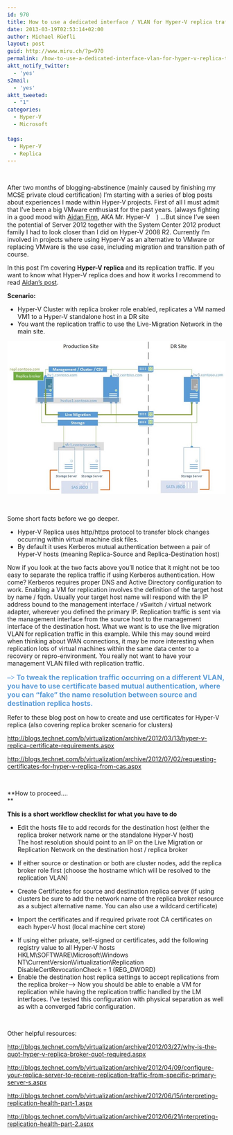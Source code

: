 ```yaml
---
id: 970
title: How to use a dedicated interface / VLAN for Hyper-V replica traffic
date: 2013-03-19T02:53:14+02:00
author: Michael Rüefli
layout: post
guid: http://www.miru.ch/?p=970
permalink: /how-to-use-a-dedicated-interface-vlan-for-hyper-v-replica-traffic/
aktt_notify_twitter:
  - 'yes'
s2mail:
  - 'yes'
aktt_tweeted:
  - "1"
categories:
  - Hyper-V
  - Microsoft
  
tags:
  - Hyper-V
  - Replica
---
```

&nbsp;

After two months of blogging-abstinence (mainly caused by finishing my MCSE private cloud certification) I&#8217;m starting with a series of blog posts about experiences I made within Hyper-V projects. First of all I must admit that I&#8217;ve been a big VMware enthusiast for the past years. (always fighting in a good mood with [Aidan Finn](http://www.aidanfinn.com/), AKA Mr. Hyper-V <span style="font-family: Wingdings;">🙂</span>) …But since I&#8217;ve seen the potential of Server 2012 together with the System Center 2012 product family I had to look closer than I did on Hyper-V 2008 R2. Currently I&#8217;m involved in projects where using Hyper-V as an alternative to VMware or replacing VMware is the use case, including migration and transition path of course.

In this post I&#8217;m covering **Hyper-V replica** and its replication traffic. If you want to know what Hyper-V replica does and how it works I recommend to read [Aidan&#8217;s post](http://www.aidanfinn.com/?p=12147).

**Scenario:**

  * Hyper-V Cluster with replica broker role enabled, replicates a VM named VM1 to a Hyper-V standalone host in a DR site
  * You want the replication traffic to use the Live-Migration Network in the main site.

![](../images/2013/03/032213_0615_Howtouseade1.jpg) 

&nbsp;

Some short facts before we go deeper.

  * Hyper-V Replica uses http/https protocol to transfer block changes occurring within virtual machine disk files.
  * By default it uses Kerberos mutual authentication between a pair of Hyper-V hosts (meaning Replica-Source and Replica-Destination host)

Now if you look at the two facts above you&#8217;ll notice that it might not be too easy to separate the replica traffic if using Kerberos authentication. How come? Kerberos requires proper DNS and Active Directory configuration to work. Enabling a VM for replication involves the definition of the target host by name / fqdn. Usually your target host name will respond with the IP address bound to the management interface / vSwitch / virtual network adapter, wherever you defined the primary IP. Replication traffic is sent via the management interface from the source host to the management interface of the destination host. What we want is to use the live migration VLAN for replication traffic in this example. While this may sound weird when thinking about WAN connections, it may be more interesting when replication lots of virtual machines within the same data center to a recovery or repro-environment. You really not want to have your management VLAN filled with replication traffic.

<span style="color: #5b9bd5; font-size: 12pt;"><strong><span style="font-family: Wingdings;">&#8211;> </span>To tweak the replication traffic occurring on a different VLAN, you have to use certificate based mutual authentication, where you can &#8220;fake&#8221; the name resolution between source and destination replica hosts.<br /> </strong></span>

Refer to these blog post on how to create and use certificates for Hyper-V replica (also covering replica broker scenario for clusters)

<http://blogs.technet.com/b/virtualization/archive/2012/03/13/hyper-v-replica-certificate-requirements.aspx>

<http://blogs.technet.com/b/virtualization/archive/2012/07/02/requesting-certificates-for-hyper-v-replica-from-cas.aspx>

&nbsp;

**How to proceed….  
** 

**This is a short workflow checklist for what you have to do**

  * Edit the hosts file to add records for the destination host (either the replica broker network name or the standalone Hyper-V host)  
    The host resolution should point to an IP on the Live Migration or Replication Network on the destination host / replica broker
  * If either source or destination or both are cluster nodes, add the replica broker role first (choose the hostname which will be resolved to the replication VLAN)
  * Create Certificates for source and destination replica server (if using clusters be sure to add the network name of the replica broker resource as a subject alternative name. You can also use a wildcard certificate)
  * Import the certificates and if required private root CA certificates on each hyper-V host (local machine cert store)
  * <div>
      If using either private, self-signed or certificates, add the following registry value to all Hyper-V hosts<br /> HKLM\SOFTWARE\Microsoft\Windows NT\CurrentVersion\Virtualization\Replication<br /> DisableCertRevocationCheck = 1 (REG_DWORD)
    </div>

  * <div>
      Enable the destination host replica settings to accept replications from the replica broker&#8211;> Now you should be able to enable a VM for replication while having the replication traffic handled by the LM interfaces. I&#8217;ve tested this configuration with physical separation as well as with a converged fabric configuration.</p>
    </div>

&nbsp;

Other helpful resources:

<http://blogs.technet.com/b/virtualization/archive/2012/03/27/why-is-the-quot-hyper-v-replica-broker-quot-required.aspx>

<http://blogs.technet.com/b/virtualization/archive/2012/04/09/configure-your-replica-server-to-receive-replication-traffic-from-specific-primary-server-s.aspx>

<http://blogs.technet.com/b/virtualization/archive/2012/06/15/interpreting-replication-health-part-1.aspx>

<http://blogs.technet.com/b/virtualization/archive/2012/06/21/interpreting-replication-health-part-2.aspx>
